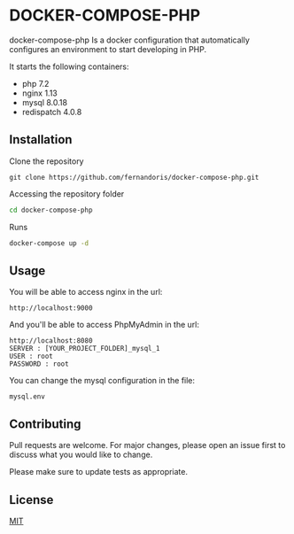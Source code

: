 # DOCKER-COMPOSE-PHP

docker-compose-php Is a docker configuration that automatically configures an environment to start developing in PHP.

It starts the following containers:

- php 7.2
- nginx 1.13
- mysql 8.0.18
- redispatch 4.0.8

## Installation

Clone the repository

```git
git clone https://github.com/fernandoris/docker-compose-php.git
```
Accessing the repository folder
```bash
cd docker-compose-php
```
Runs
```bash
docker-compose up -d
```

## Usage

You will be able to access nginx in the url:
```
http://localhost:9000
```
And you'll be able to access PhpMyAdmin in the url:
```
http://localhost:8080
SERVER : [YOUR_PROJECT_FOLDER]_mysql_1
USER : root
PASSWORD : root
```
You can change the mysql configuration in the file:
```
mysql.env
```
## Contributing
Pull requests are welcome. For major changes, please open an issue first to discuss what you would like to change.

Please make sure to update tests as appropriate.

## License
[MIT](https://choosealicense.com/licenses/mit/)